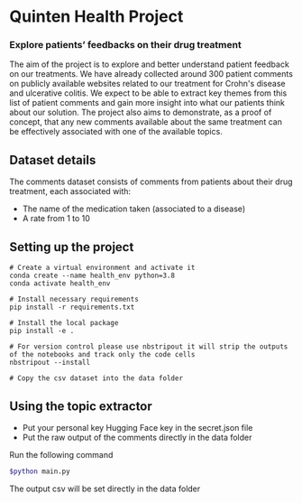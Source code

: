 # Quinten Health Project

### Explore patients’ feedbacks on their drug treatment

The aim of the project is to explore and better understand patient feedback on our treatments. We have already collected around 300 patient comments on publicly available websites related to our treatment for Crohn's disease and ulcerative colitis.
We expect to be able to extract key themes from this list of patient comments and gain more insight into what our patients think about our solution.
The project also aims to demonstrate, as a proof of concept, that any new comments available about the same treatment can be effectively associated with one of the available topics.

## Dataset details
The comments dataset consists of comments from patients about their drug treatment, each associated with:

- The name of the medication taken (associated to a disease)
- A rate from 1 to 10

## Setting up the project
```
# Create a virtual environment and activate it
conda create --name health_env python=3.8
conda activate health_env

# Install necessary requirements
pip install -r requirements.txt

# Install the local package
pip install -e .

# For version control please use nbstripout it will strip the outputs of the notebooks and track only the code cells
nbstripout --install

# Copy the csv dataset into the data folder
```

## Using the topic extractor 

- Put your personal key Hugging Face key in the secret.json file
- Put the raw output of the comments directly in the data folder

Run the following command

```bash
$python main.py
```
The output csv will be set directly in the data folder